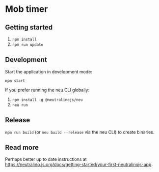 # Mob timer

## Getting started

1. `npm install`
1. `npm run update`

## Development

Start the application in development mode:

`npm start`

If you prefer running the neu CLI globally:

1. `npm install -g @neutralinojs/neu`
1. `neu run`

## Release

`npm run build` (or `neu build --release` via the neu CLI) to create binaries.

## Read more

Perhaps better up to date instructions at https://neutralino.js.org/docs/getting-started/your-first-neutralinojs-app.
